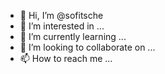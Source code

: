 - 👋 Hi, I’m @sofitsche
- 👀 I’m interested in ...
- 🌱 I’m currently learning ...
- 💞️ I’m looking to collaborate on ...
- 📫 How to reach me ...

<!---
sofitsche/sofitsche is a ✨ special ✨ repository because its `README.md` (this file) appears on your GitHub profile.
You can click the Preview link to take a look at your changes.
--->
